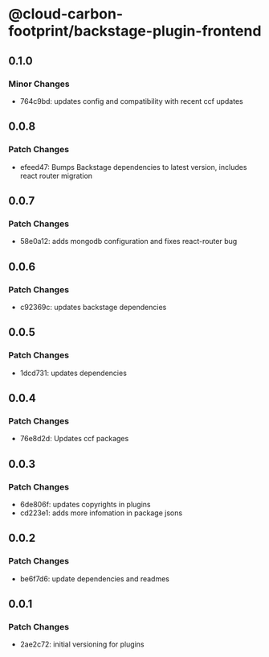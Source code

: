 # @cloud-carbon-footprint/backstage-plugin-frontend

## 0.1.0

### Minor Changes

- 764c9bd: updates config and compatibility with recent ccf updates

## 0.0.8

### Patch Changes

- efeed47: Bumps Backstage dependencies to latest version, includes react router migration

## 0.0.7

### Patch Changes

- 58e0a12: adds mongodb configuration and fixes react-router bug

## 0.0.6

### Patch Changes

- c92369c: updates backstage dependencies

## 0.0.5

### Patch Changes

- 1dcd731: updates dependencies

## 0.0.4

### Patch Changes

- 76e8d2d: Updates ccf packages

## 0.0.3

### Patch Changes

- 6de806f: updates copyrights in plugins
- cd223e1: adds more infomation in package jsons

## 0.0.2

### Patch Changes

- be6f7d6: update dependencies and readmes

## 0.0.1

### Patch Changes

- 2ae2c72: initial versioning for plugins
